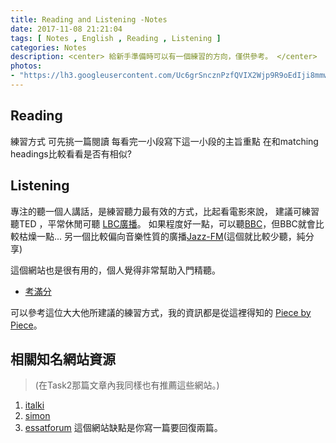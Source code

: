```yaml
---
title: Reading and Listening -Notes
date: 2017-11-08 21:21:04
tags: [ Notes , English , Reading , Listening ]
categories: Notes
description: <center> 給新手準備時可以有一個練習的方向，僅供參考。 </center>
photos:
- "https://lh3.googleusercontent.com/Uc6grSncznPzfQVIX2Wjp9R9oEdIji8mmwmXDn2n6gLN-Jq9RvIXiip09NPIGle0mCL6P_fz8NS2Ey1bcZl6p45QBt29DqQZt5Lqo1UCYkS3Tak_EyHe03CssxcoWXuvev1IuoY8jlSTgP16p7s0RT3OBFIO_-60lNQG5qiJtn_2V37DOwmQttZcN71CKHLSF2hrK16p9jh9NmjdHDSS3tzWn6TH05GJQOg9oHZ5XBSCGdygAg-ofI7psHzoe-K0YTQq7gEJrSeUxj8i3LdJqXRQc9Y_CjbSf8Xwt8pzM4nSzlBwBMiW9I-IrRgvnYDG4hvo8dItX8el76m-YyXM2TAdqZY5MZNyYpRB8W4HbYsSe96TwFa5qtyX9sjdhxOKOoq8eqiN69tSRthFzggEHJOqhuSKFknSXIpAZC48WhuD39G15g6gHJt9lCJBaFEQMoSwLK4sLjjhx-4Og8_ArsgOS_kdRAEvZqwJ4xBvxO7ZVoPy6Yw-rh2kqhNdp-dRzlckpJV5m0Ek0mSK2GaZ63taRmlO44NRlztZDPVCYFGe-LVG7Z4PQLaeKB3W2zKaeYM4UMaJiVPUltyPhVSYf7JSAuBZ0796EKC1DyhJleqvEBqanVVIdrnLmlVrdhcELLKvO4hvLdQBd2UBcK_SZMVz3rEWU3L7tr62b74z90u5XfFM8LyiCwr7mTmN0-PUVBqFBfv86DpThiWZx8oimTFsKg=w2160-h1216-no"
---
```

## Reading
練習方式
可先挑一篇閱讀  每看完一小段寫下這一小段的主旨重點 在和matching headings比較看看是否有相似?

## Listening
專注的聽一個人講話，是練習聽力最有效的方式，比起看電影來說，
建議可練習聽TED ，平常休閒可聽 [LBC廣播](http://www.lbc.co.uk/)。
如果程度好一點，可以聽[BBC](http://www.bbc.com/news)，但BBC就會比較枯燥一點...
另一個比較偏向音樂性質的廣播[Jazz-FM](https://tunein.com/radio/Jazz-FM-s45300/)(這個就比較少聽，純分享)

這個網站也是很有用的，個人覺得非常幫助入門精聽。
- [考滿分](http://ielts.kmf.com/listening)

可以參考這位大大他所建議的練習方式，我的資訊都是從這裡得知的 [Piece by Piece](https://kirstycx.wordpress.com/2016/03/30/%E6%88%91%E5%A6%82%E4%BD%95%E8%87%AA%E4%BF%AE%E8%80%83%E5%88%B0%E9%9B%85%E6%80%9D8%E5%88%86%EF%BC%8D%E8%81%BD%E5%8A%9B%E7%AF%87-how-i-got-band-8-in-ielts-listening-section/)。

## 相關知名網站資源
>(在Task2那篇文章內我同樣也有推薦這些網站。)

1. [italki](https://www.italki.com/home)
2. [simon](http://ielts-simon.com/ielts-help-and-english-pr/)
3. [essatforum](https://essayforum.com/) 這個網站缺點是你寫一篇要回復兩篇。
